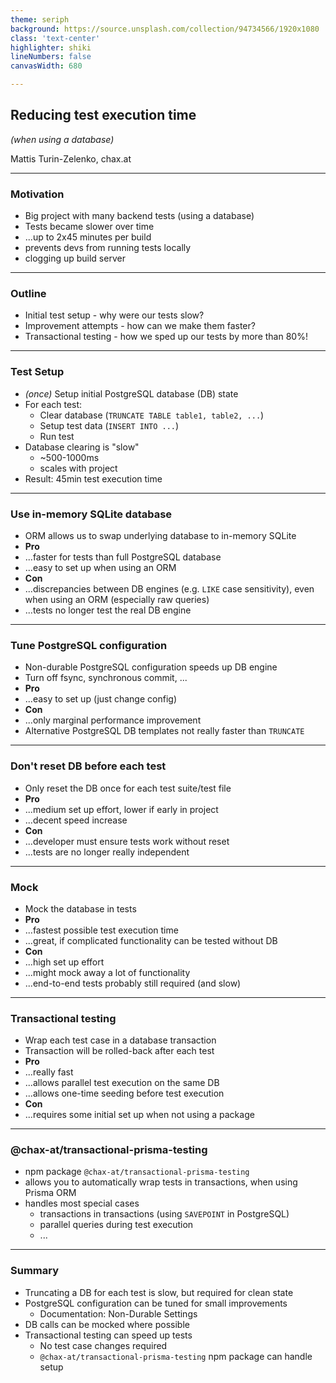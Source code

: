 ```yaml
---
theme: seriph
background: https://source.unsplash.com/collection/94734566/1920x1080
class: 'text-center'
highlighter: shiki
lineNumbers: false
canvasWidth: 680

---
```


## Reducing test execution time
_(when using a database)_

Mattis Turin-Zelenko, chax.at

---

### Motivation
* Big project with many backend tests (using a database)
* Tests became slower over time
* ...up to 2x45 minutes per build
* prevents devs from running tests locally
* clogging up build server

---

### Outline
* Initial test setup - why were our tests slow?
* Improvement attempts - how can we make them faster?
* Transactional testing - how we sped up our tests by more than 80%!

---

### Test Setup
* _(once)_ Setup initial PostgreSQL database (DB) state
* For each test:
  * Clear database (`TRUNCATE TABLE table1, table2, ...`)
  * Setup test data (`INSERT INTO ...`)
  * Run test
* Database clearing is "slow"
  * ~500-1000ms
  * scales with project
* Result: 45min test execution time

---

### Use in-memory SQLite database
* ORM allows us to swap underlying database to in-memory SQLite
* **Pro**
* ...faster for tests than full PostgreSQL database
* ...easy to set up when using an ORM
* **Con**
* ...discrepancies between DB engines (e.g. `LIKE` case sensitivity), even when using an ORM (especially raw queries)
* ...tests no longer test the real DB engine

---

### Tune PostgreSQL configuration
* Non-durable PostgreSQL configuration speeds up DB engine
* Turn off fsync, synchronous commit, ...
* **Pro**
* ...easy to set up (just change config)
* **Con**
* ...only marginal performance improvement
* Alternative PostgreSQL DB templates not really faster than `TRUNCATE`

---

### Don't reset DB before each test
* Only reset the DB once for each test suite/test file
* **Pro**
* ...medium set up effort, lower if early in project
* ...decent speed increase
* **Con**
* ...developer must ensure tests work without reset
* ...tests are no longer really independent

---

### Mock
* Mock the database in tests
* **Pro**
* ...fastest possible test execution time
* ...great, if complicated functionality can be tested without DB
* **Con**
* ...high set up effort
* ...might mock away a lot of functionality
* ...end-to-end tests probably still required (and slow)

---

### Transactional testing
* Wrap each test case in a database transaction
* Transaction will be rolled-back after each test
* **Pro**
* ...really fast
* ...allows parallel test execution on the same DB
* ...allows one-time seeding before test execution
* **Con**
* ...requires some initial set up when not using a package

---

### @chax-at/transactional-prisma-testing
* npm package `@chax-at/transactional-prisma-testing`
* allows you to automatically wrap tests in transactions, when using Prisma ORM
* handles most special cases
  * transactions in transactions (using `SAVEPOINT` in PostgreSQL)
  * parallel queries during test execution
  * ...

---

### Summary
* Truncating a DB for each test is slow, but required for clean state
* PostgreSQL configuration can be tuned for small improvements
  * Documentation: Non-Durable Settings
* DB calls can be mocked where possible
* Transactional testing can speed up tests
  * No test case changes required
  * `@chax-at/transactional-prisma-testing` npm package can handle setup
